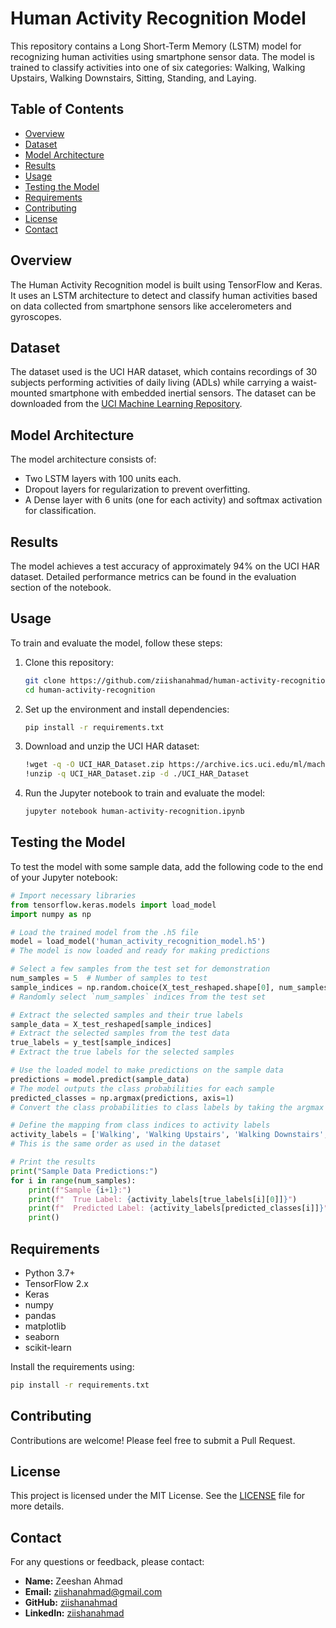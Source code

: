 

# Human Activity Recognition Model

This repository contains a Long Short-Term Memory (LSTM) model for recognizing human activities using smartphone sensor data. The model is trained to classify activities into one of six categories: Walking, Walking Upstairs, Walking Downstairs, Sitting, Standing, and Laying.

## Table of Contents

- [Overview](#overview)
- [Dataset](#dataset)
- [Model Architecture](#model-architecture)
- [Results](#results)
- [Usage](#usage)
- [Testing the Model](#testing-the-model)
- [Requirements](#requirements)
- [Contributing](#contributing)
- [License](#license)
- [Contact](#contact)

## Overview

The Human Activity Recognition model is built using TensorFlow and Keras. It uses an LSTM architecture to detect and classify human activities based on data collected from smartphone sensors like accelerometers and gyroscopes.

## Dataset

The dataset used is the UCI HAR dataset, which contains recordings of 30 subjects performing activities of daily living (ADLs) while carrying a waist-mounted smartphone with embedded inertial sensors. The dataset can be downloaded from the [UCI Machine Learning Repository](https://archive.ics.uci.edu/ml/datasets/Human+Activity+Recognition+Using+Smartphones).

## Model Architecture

The model architecture consists of:
- Two LSTM layers with 100 units each.
- Dropout layers for regularization to prevent overfitting.
- A Dense layer with 6 units (one for each activity) and softmax activation for classification.

## Results

The model achieves a test accuracy of approximately 94% on the UCI HAR dataset. Detailed performance metrics can be found in the evaluation section of the notebook.

## Usage

To train and evaluate the model, follow these steps:

1. Clone this repository:
   ```bash
   git clone https://github.com/ziishanahmad/human-activity-recognition.git
   cd human-activity-recognition
   ```

2. Set up the environment and install dependencies:
   ```bash
   pip install -r requirements.txt
   ```

3. Download and unzip the UCI HAR dataset:
   ```bash
   !wget -q -O UCI_HAR_Dataset.zip https://archive.ics.uci.edu/ml/machine-learning-databases/00240/UCI%20HAR%20Dataset.zip
   !unzip -q UCI_HAR_Dataset.zip -d ./UCI_HAR_Dataset
   ```

4. Run the Jupyter notebook to train and evaluate the model:
   ```bash
   jupyter notebook human-activity-recognition.ipynb
   ```

## Testing the Model

To test the model with some sample data, add the following code to the end of your Jupyter notebook:

```python
# Import necessary libraries
from tensorflow.keras.models import load_model
import numpy as np

# Load the trained model from the .h5 file
model = load_model('human_activity_recognition_model.h5')
# The model is now loaded and ready for making predictions

# Select a few samples from the test set for demonstration
num_samples = 5  # Number of samples to test
sample_indices = np.random.choice(X_test_reshaped.shape[0], num_samples, replace=False)
# Randomly select `num_samples` indices from the test set

# Extract the selected samples and their true labels
sample_data = X_test_reshaped[sample_indices]
# Extract the selected samples from the test data
true_labels = y_test[sample_indices]
# Extract the true labels for the selected samples

# Use the loaded model to make predictions on the sample data
predictions = model.predict(sample_data)
# The model outputs the class probabilities for each sample
predicted_classes = np.argmax(predictions, axis=1)
# Convert the class probabilities to class labels by taking the argmax

# Define the mapping from class indices to activity labels
activity_labels = ['Walking', 'Walking Upstairs', 'Walking Downstairs', 'Sitting', 'Standing', 'Laying']
# This is the same order as used in the dataset

# Print the results
print("Sample Data Predictions:")
for i in range(num_samples):
    print(f"Sample {i+1}:")
    print(f"  True Label: {activity_labels[true_labels[i][0]]}")
    print(f"  Predicted Label: {activity_labels[predicted_classes[i]]}")
    print()
```

## Requirements

- Python 3.7+
- TensorFlow 2.x
- Keras
- numpy
- pandas
- matplotlib
- seaborn
- scikit-learn

Install the requirements using:
```bash
pip install -r requirements.txt
```

## Contributing

Contributions are welcome! Please feel free to submit a Pull Request.

## License

This project is licensed under the MIT License. See the [LICENSE](LICENSE) file for more details.

## Contact

For any questions or feedback, please contact:

- **Name:** Zeeshan Ahmad
- **Email:** ziishanahmad@gmail.com
- **GitHub:** [ziishanahmad](https://github.com/ziishanahmad)
- **LinkedIn:** [ziishanahmad](https://www.linkedin.com/in/ziishanahmad/)

